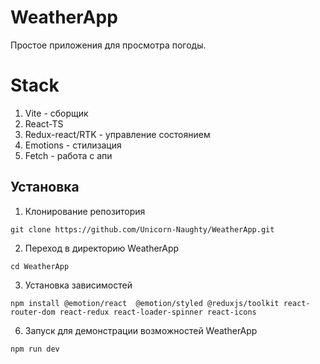 # WeatherApp
Простое приложения для просмотра погоды.

# Stack

  1. Vite - сборщик
  2. React-TS 
  3. Redux-react/RTK - управление состоянием
  4. Emotions - стилизация
  5. Fetch - работа с апи

<!--Установка-->
## Установка 

1. Клонирование репозитория 

```git clone https://github.com/Unicorn-Naughty/WeatherApp.git```

2. Переход в директорию WeatherApp

```cd WeatherApp```

3. Установка зависимостей

```npm install @emotion/react  @emotion/styled @reduxjs/toolkit react-router-dom react-redux react-loader-spinner react-icons```

6. Запуск для демонстрации возможностей WeatherApp

```npm run dev```
